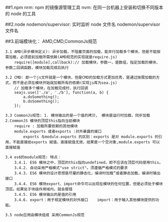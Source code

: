 ##1.npm
    nrm: npm 的镜像源管理工具
    nvm: 在同一台机器上安装和切换不同版本的 node 的工具

##2.node
    nodemon/supervisor: 实时监听
    node 文件名 nodemon/supervisor 文件名

##3.前端模块化：
    AMD,CMD,CommonJs规范

    3.1 AMD(异步模块定义): 异步加载，不阻塞页面的加载，能并行加载多个模块，但是不能按需加载，必须提前加载所需依赖(AMD规范的实现就是require.js) 
        require([module],callback):// 加载模块，参数一，是数组，指定加载的模块，参数二回调函数，模块加载完成后执行

    3.2 CMD: 即一个js文件就是一个模块，但是CMD的加载方式更加优秀，是通过按需加载的方式，而不是必须在模块开始就加载所有的依赖(实现js库为sea.js)
        // 加载多个模块，在加载完成时，执行回调
        seajs.use(['./a', './b'], function(a, b) {
            a.doSomething();
            b.doSomething();
        });

    3.3 CommonJs规范: 1. 模块输出的是一个值的拷贝， 模块是运行时加载，同步加载  2.CommonJS 模块的顶层this指向当前模块
        require : 加载所要依赖的其他模块
        module.exports 或者exports :对外暴露的接口
            exports 与module.exports 的区别：exports 是对 module.exports 的引用，不能直接给exports 赋值，直接赋值无效，结果是一个空对象,module.exports 可以直接赋值

    3.4 es6的module规范: 特点：
        3.4.1. ES6 模块之中，顶层的this指向undefined，即不应该在顶层代码使用this。
        3.4.2. 自动采用严格模式"use strict"。须遵循严格模式的要求
        3.4.3. ES6 模块的设计思想是尽量的静态化，编译时加载”或者静态加载，编译时输出接口
        3.4.4. ES6 模块export、import命令可以出现在模块的任何位置，但是必须处于模块顶层。如果处于块级作用域内，就会报错
        3.4.5. ES6 模块输出的是值的引用
        3.4.6. export：用于规定模块的对外接口    import：用于输入其他模块提供的功能。
    
    3.5 node应用由模块组成 采用CommonJs规范


